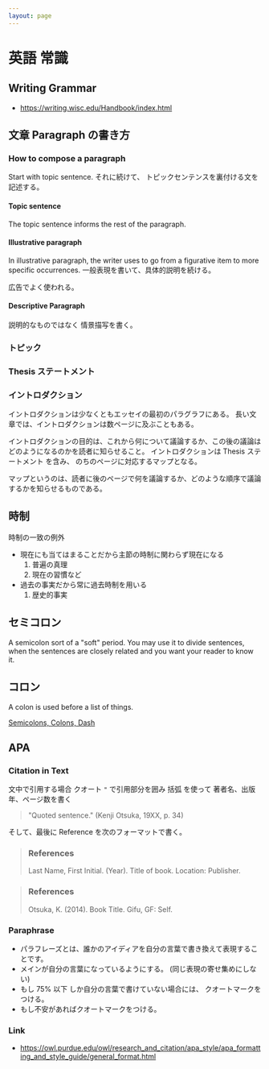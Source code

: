 ```yaml
---
layout: page
---
```


# 英語 常識

## Writing Grammar

* https://writing.wisc.edu/Handbook/index.html

## 文章 Paragraph の書き方

### How to compose a paragraph

Start with topic sentence.
それに続けて、 トピックセンテンスを裏付ける文を記述する。

#### Topic sentence

The topic sentence informs the rest of the paragraph.

#### Illustrative paragraph

In illustrative paragraph, the writer uses to go from a figurative item to more specific occurrences.
一般表現を書いて、具体的説明を続ける。

広告でよく使われる。

#### Descriptive Paragraph

説明的なものではなく 情景描写を書く。

### トピック

### Thesis ステートメント

### イントロダクション

イントロダクションは少なくともエッセイの最初のパラグラフにある。 
長い文章では、イントロダクションは数ページに及ぶこともある。

イントロダクションの目的は、これから何について議論するか、この後の議論はどのようになるのかを読者に知らせること。
イントロダクションは Thesis ステートメント を含み、 のちのページに対応するマップとなる。

マップというのは、読者に後のページで何を議論するか、どのような順序で議論するかを知らせるものである。

## 時制

時制の一致の例外

* 現在にも当てはまることだから主節の時制に関わらず現在になる
    1. 普遍の真理
    1. 現在の習慣など
* 過去の事実だから常に過去時制を用いる
    1. 歴史的事実


## セミコロン

A semicolon sort of a "soft" period.
You may use it to divide sentences, when the sentences are closely related and you want your reader to know it. 

## コロン

A colon is used before a list of things.

[Semicolons, Colons, Dash](https://writingcenter.unc.edu/tips-and-tools/semi-colons-colons-and-dashes/)

## APA

### Citation in Text

文中で引用する場合
クオート `"` で引用部分を囲み 括弧 を使って 著者名、出版年、ページ数を書く 

> "Quoted sentence." (Kenji Otsuka, 19XX, p. 34)

そして、最後に Reference を次のフォーマットで書く。

> ### References
> Last Name, First Initial. (Year). Title of book. Location: Publisher.

> ### References
> Otsuka, K. (2014). Book Title. Gifu, GF: Self.

### Paraphrase 

* パラフレーズとは、誰かのアイディアを自分の言葉で書き換えて表現することです。
* メインが自分の言葉になっているようにする。 (同じ表現の寄せ集めにしない)
* もし 75% 以下 しか自分の言葉で書けていない場合には、 クオートマークをつける。
* もし不安があればクオートマークをつける。

### Link

* https://owl.purdue.edu/owl/research_and_citation/apa_style/apa_formatting_and_style_guide/general_format.html

